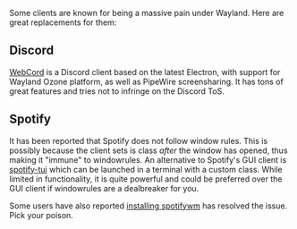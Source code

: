 Some clients are known for being a massive pain under Wayland. Here are great
replacements for them:

## Discord

[WebCord](https://github.com/SpacingBat3/WebCord) is a Discord client based on
the latest Electron, with support for Wayland Ozone platform, as well as
PipeWire screensharing. It has tons of great features and tries not to infringe
on the Discord ToS.

## Spotify

It has been reported that Spotify does not follow window rules. This is possibly
because the client sets is class _after_ the window has opened, thus making it "immune"
to windowrules. An alternative to Spotify's GUI client is
[spotify-tui](https://github.com/Rigellute/spotify-tui) which can be launched in a terminal
with a custom class. While limited in functionality, it is quite powerful and could be
preferred over the GUI client if windowrules are a dealbreaker for you.

Some users have also reported [installing spotifywm](https://github.com/dasJ/spotifywm/) has resolved
the issue. Pick your poison.
